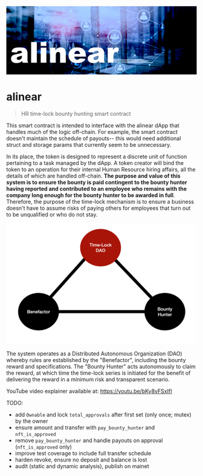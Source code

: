 <img src="./alinear.jpg">

# alinear

> HR time-lock bounty hunting smart contract

This smart contract is intended to interface with the alinear dApp that handles much of the logic off-chain. For example, the smart contract doesn't maintain the schedule of payouts-- this would need additional struct and storage params that currently seem to be unnecessary.

In its place, the token is designed to represent a discrete unit of function pertaining to a task managed by the dApp. A token creator will bind the token to an operation for their internal Human Resource hiring affairs, all the details of which are handled off-chain. __The purpose and value of this system is to ensure the bounty is paid contingent to the bounty hunter having reported and contributed to an employee who remains with the company long enough for the bounty hunter to be awarded in full__. Therefore, the purpose of the time-lock mechanism is to ensure a business doesn't have to assume risks of paying others for employees that turn out to be unqualified or who do not stay.

<img src="./overview.png">

The system operates as a Distributed Autonomous Organization (DAO) whereby rules are established by the "Benefactor", including the bounty reward and specifications. The "Bounty Hunter" acts autonomously to claim the reward, at which time the time-lock series is initiated for the benefit of delivering the reward in a minimum risk and transparent scenario.

YouTube video explainer available at: https://youtu.be/bKy8vFSxIfI



TODO:
- add `Ownable` and lock `total_approvals` after first set (only once; mutex) by the owner
- ensure amount and transfer with `pay_bounty_hunter` and `nft_is_approved`
- remove `pay_bounty_hunter` and handle payouts on approval (`nft_is_approved` only)
- improve test coverage to include full transfer schedule
- harden revoke, ensure no deposit and balance is lost
- audit (static and dynamic analysis), publish on mainet